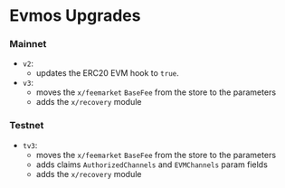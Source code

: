 # Evmos Upgrades

### Mainnet

- `v2`:
  - updates the ERC20 EVM hook to `true`.
- `v3`:
  - moves the `x/feemarket` `BaseFee` from the store to the parameters
  - adds the `x/recovery` module

### Testnet

- `tv3`:
  - moves the `x/feemarket` `BaseFee` from the store to the parameters
  - adds claims `AuthorizedChannels` and `EVMChannels` param fields
  - adds the `x/recovery` module
